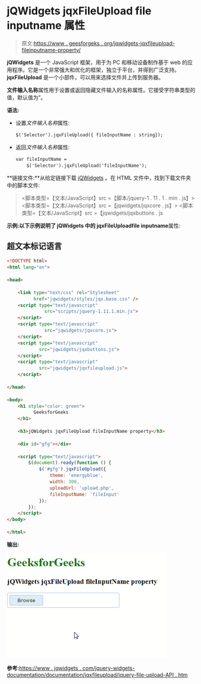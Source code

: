 # jQWidgets jqxFileUpload file inputname 属性

> 原文:[https://www . geesforgeks . org/jqwidgets-jqxfileupload-fileinputname-property/](https://www.geeksforgeeks.org/jqwidgets-jqxfileupload-fileinputname-property/)

**jQWidgets** 是一个 JavaScript 框架，用于为 PC 和移动设备制作基于 web 的应用程序。它是一个非常强大和优化的框架，独立于平台，并得到广泛支持。 **jqxFileUpload** 是一个小部件，可以用来选择文件并上传到服务器。

**文件输入名称**属性用于设置或返回隐藏文件输入的名称属性。它接受字符串类型的值，默认值为”。

**语法:**

*   设置*文件输入名称*属性:

    ```html
    $('Selector').jqxFileUpload({ fileInputName : string});
    ```

*   返回*文件输入名称*属性:

    ```html
    var fileInputName = 
        $('Selector').jqxFileUpload('fileInputName');
    ```

**链接文件:**从给定链接下载 [jQWidgets](https://www.jqwidgets.com/download/) 。在 HTML 文件中，找到下载文件夹中的脚本文件:

> <link type="”text/css”" rel="”Stylesheet”" href="”jqwidgets/styles/jqx.base.css”">
> <脚本类型=【文本/JavaScript】src =【脚本/jquery-1 . 11 . 1 . min . js】></脚本>
> <脚本类型=【文本/JavaScript】src =【jqwidgets/jqxcore . js】></脚本>
> <脚本类型=【文本/JavaScript】src =【jqwidgets/jqxbuttons . js

**示例:**以下示例说明了 jQWidgets 中的 jqxFileUpload**file inputname**属性:

## 超文本标记语言

```html
<!DOCTYPE html>
<html lang="en">

<head>

    <link type="text/css" rel="Stylesheet" 
          href="jqwidgets/styles/jqx.base.css" />
    <script type="text/javascript" 
              src="scripts/jquery-1.11.1.min.js">
    </script>
    <script type="text/javascript" 
              src="jqwidgets/jqxcore.js">
    </script>
    <script type="text/javascript" 
            src="jqwidgets/jqxbuttons.js">
    </script>
    <script type="text/javascript" 
            src="jqwidgets/jqxfileupload.js">
    </script>

</head>

<body>
    <h1 style="color: green">
          GeeksforGeeks
    </h1>

    <h3>jQWidgets jqxFileUpload fileInputName property</h3>

    <div id="gfg"></div>

    <script type="text/javascript">
        $(document).ready(function () {
            $('#gfg').jqxFileUpload({ 
                theme: 'energyblue',
                width: 300,
                uploadUrl: 'upload.php',
                fileInputName: 'fileInput'
            });
        });
    </script>
</body>

</html>
```

**输出:**

![](img/496b7201949f497fd0066d87acee1059.png)

**参考:**[https://www . jqwidgets . com/jquery-widgets-documentation/documentation/jqxfileupload/jquery-file-upload-API . htm](https://www.jqwidgets.com/jquery-widgets-documentation/documentation/jqxfileupload/jquery-file-upload-api.htm)